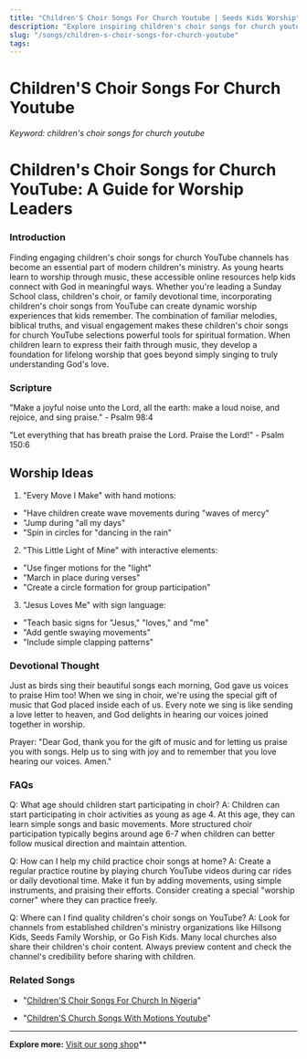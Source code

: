 ```yaml
---
title: "Children'S Choir Songs For Church Youtube | Seeds Kids Worship"
description: "Explore inspiring children's choir songs for church youtube for children's worship and faith development. Biblical music resources for families and ministry."
slug: "/songs/children-s-choir-songs-for-church-youtube"
tags:
---
```


# Children'S Choir Songs For Church Youtube

_Keyword: children's choir songs for church youtube_

# Children's Choir Songs for Church YouTube: A Guide for Worship Leaders

### Introduction
Finding engaging children's choir songs for church YouTube channels has become an essential part of modern children's ministry. As young hearts learn to worship through music, these accessible online resources help kids connect with God in meaningful ways. Whether you're leading a Sunday School class, children's choir, or family devotional time, incorporating children's choir songs from YouTube can create dynamic worship experiences that kids remember. The combination of familiar melodies, biblical truths, and visual engagement makes these children's choir songs for church YouTube selections powerful tools for spiritual formation. When children learn to express their faith through music, they develop a foundation for lifelong worship that goes beyond simply singing to truly understanding God's love.

### Scripture
"Make a joyful noise unto the Lord, all the earth: make a loud noise, and rejoice, and sing praise." - Psalm 98:4

"Let everything that has breath praise the Lord. Praise the Lord!" - Psalm 150:6

## Worship Ideas
1. "Every Move I Make" with hand motions:
- "Have children create wave movements during "waves of mercy"
- "Jump during "all my days"
- "Spin in circles for "dancing in the rain"

2. "This Little Light of Mine" with interactive elements:
- "Use finger motions for the "light"
- "March in place during verses"
- "Create a circle formation for group participation"

3. "Jesus Loves Me" with sign language:
- "Teach basic signs for "Jesus," "loves," and "me"
- "Add gentle swaying movements"
- "Include simple clapping patterns"

### Devotional Thought
Just as birds sing their beautiful songs each morning, God gave us voices to praise Him too! When we sing in choir, we're using the special gift of music that God placed inside each of us. Every note we sing is like sending a love letter to heaven, and God delights in hearing our voices joined together in worship.

Prayer: "Dear God, thank you for the gift of music and for letting us praise you with songs. Help us to sing with joy and to remember that you love hearing our voices. Amen."

### FAQs

Q: What age should children start participating in choir?
A: Children can start participating in choir activities as young as age 4. At this age, they can learn simple songs and basic movements. More structured choir participation typically begins around age 6-7 when children can better follow musical direction and maintain attention.

Q: How can I help my child practice choir songs at home?
A: Create a regular practice routine by playing church YouTube videos during car rides or daily devotional time. Make it fun by adding movements, using simple instruments, and praising their efforts. Consider creating a special "worship corner" where they can practice freely.

Q: Where can I find quality children's choir songs on YouTube?
A: Look for channels from established children's ministry organizations like Hillsong Kids, Seeds Family Worship, or Go Fish Kids. Many local churches also share their children's choir content. Always preview content and check the channel's credibility before sharing with children.

### Related Songs

- "[Children'S Choir Songs For Church In Nigeria](/songs/children-s-choir-songs-for-church-in-nigeria/)"

- "[Children'S Church Songs With Motions Youtube](/songs/children-s-church-songs-with-motions-youtube/)"

---

**Explore more:** [Visit our song shop](https://seedskidsworship.com/shop)**

<!-- Schema Markup -->
<script type="application/ld+json">
{
  "@context": "https://schema.org",
  "@type": "MusicRecording",
  "name": "Children'S Choir Songs For Church Youtube",
  "byArtist": {
    "@type": "MusicGroup",
    "name": "Seeds Kids Worship"
  },
  "isFamilyFriendly": true,
  "url": "https://seedskidsworship.com/songs/children-s-choir-songs-for-church-youtube/"
}
</script>